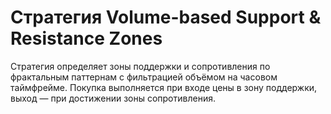 # Стратегия Volume-based Support & Resistance Zones

Стратегия определяет зоны поддержки и сопротивления по фрактальным паттернам с фильтрацией объёмом на часовом таймфрейме. Покупка выполняется при входе цены в зону поддержки, выход — при достижении зоны сопротивления.
